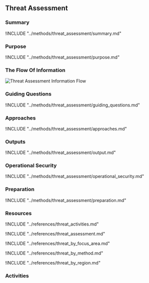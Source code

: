 ## Threat Assessment

### Summary
!INCLUDE "../methods/threat_assessment/summary.md"

### Purpose
!INCLUDE "../methods/threat_assessment/purpose.md"

### The Flow Of Information
![Threat Assessment Information Flow](images/info_flows/threat_assessment.svg)

### Guiding Questions
!INCLUDE "../methods/threat_assessment/guiding_questions.md"

### Approaches
!INCLUDE "../methods/threat_assessment/approaches.md"

### Outputs
!INCLUDE "../methods/threat_assessment/output.md"

### Operational Security
!INCLUDE "../methods/threat_assessment/operational_security.md"

### Preparation
!INCLUDE "../methods/threat_assessment/preparation.md"




### Resources
<div class="greybox">

!INCLUDE "../references/threat_activities.md"

!INCLUDE "../references/threat_assessment.md"

!INCLUDE "../references/threat_by_focus_area.md"

!INCLUDE "../references/threat_by_method.md"

!INCLUDE "../references/threat_by_region.md"
</div>

### Activities
